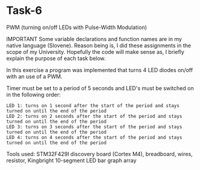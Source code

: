 # Task-6
PWM (turning on/off LEDs with Pulse-Width Modulation)

IMPORTANT Some variable declarations and function names are in my native language (Slovene). Reason being is, I did these assignments in the scope of my University. Hopefully the code will make sense as, I briefly explain the purpose of each task below.

In this exercise a program was implemented that turns 4 LED diodes on/off with an use of a PWM.

Timer must be set to a period of 5 seconds and LED's must be switched on in the following order:

	LED 1: turns on 1 second after the start of the period and stays turned on until the end of the period
   	LED 2: turns on 2 seconds after the start of the period and stays turned on until the end of the period
   	LED 3: turns on 3 seconds after the start of the period and stays turned on until the end of the period
   	LED 4: turns on 4 seconds after the start of the period and stays turned on until the end of the period

Tools used: STM32F429I discovery board (Cortex M4), breadboard, wires, resistor, Kingbright 10-segment LED bar graph array
